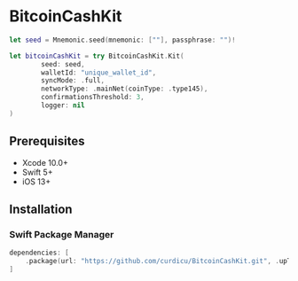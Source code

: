 # BitcoinCashKit


```swift
let seed = Mnemonic.seed(mnemonic: [""], passphrase: "")!

let bitcoinCashKit = try BitcoinCashKit.Kit(
        seed: seed,
        walletId: "unique_wallet_id",
        syncMode: .full,
        networkType: .mainNet(coinType: .type145),
        confirmationsThreshold: 3,
        logger: nil
)
```
## Prerequisites

* Xcode 10.0+
* Swift 5+
* iOS 13+

## Installation

### Swift Package Manager

```swift
dependencies: [
    .package(url: "https://github.com/curdicu/BitcoinCashKit.git", .upToNextMajor(from: "1.0.0"))
]
```

